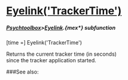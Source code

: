 # [Eyelink('TrackerTime')](Eyelink-TrackerTime) 
##### [Psychtoolbox](Psychtoolbox)>[Eyelink](Eyelink).{mex*} subfunction

[time =] Eyelink('TrackerTime')

Returns the current tracker time (in seconds)  
since the tracker application started.  
  


###See also:

